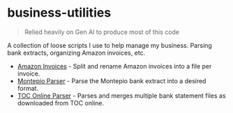 # business-utilities

> Relied heavily on Gen AI to produce most of this code

A collection of loose scripts I use to help manage my business. Parsing bank extracts, organizing Amazon invoices, etc.

- [Amazon Invoices](./amazon_invoices/) - Split and rename Amazon invoices into a file per invoice.
- [Montepio Parser](./montepio_parser/]) - Parse the Montepio bank extract into a desired format.
- [TOC Online Parser](./toc_online_parser/) - Parses and merges multiple bank statement files as downloaded from TOC online.
